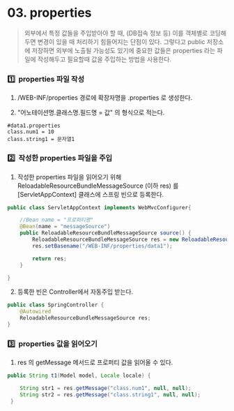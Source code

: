 # 03. properties

> 외부에서 특정 값들을 주입받아야 할 때, (DB접속 정보 등) 이를 객체별로 코딩해두면 변경이 있을 때 처리하기 힘들어지는 단점이 있다. 그렇다고 public 저장소에 저장하면 외부에 노출될 가능성도 있기에 중요한 값들은 properties 라는 파일에 작성해두고 필요할때 값을 주입하는 방법을 사용한다.

### 1️⃣ &nbsp;properties 파일 작성

1.  /WEB-INF/properties 경로에 확장자명을 .properties 로 생성한다.

2.  "어노테이션명.클래스명.필드명 = 값" 의 형식으로 적는다.

```properties
#data1.properties
class.num1 = 10
class.string1 = 문자열1
```

### 2️⃣ &nbsp;작성한 properties 파일을 주입

1.  작성한 properties 파일을 읽어오기 위해 ReloadableResourceBundleMessageSource (이하 res) 를 [ServletAppContext] 클래스에 스프링 빈으로 등록한다.

```java
public class ServletAppContext implements WebMvcConfigurer{

    //Bean name = "프로퍼티명"
	@Bean(name = "messageSource")
	public ReloadableResourceBundleMessageSource source() {
		ReloadableResourceBundleMessageSource res = new ReloadableResourceBundleMessageSource();
	    res.setBasename("/WEB-INF/properties/data1");

	    return res;
	}

}
```

2. 등록한 빈은 Controller에서 자동주입 받는다.

```java
public class SpringController {
	@Autowired
	ReloadableResourceBundleMessageSource res;
}
```

### 3️⃣ &nbsp;properties 값을 읽어오기

1. res 의 getMessage 메서드로 프로퍼티 값을 읽어올 수 있다.

```java
public String t1(Model model, Locale locale) {

	String str1 = res.getMessage("class.num1", null, null);
	String str2 = res.getMessage("class.string1", null, null);
 }
```
